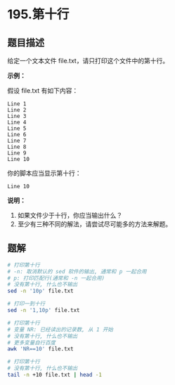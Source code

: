 # 195.第十行




## 题目描述

给定一个文本文件 file.txt，请只打印这个文件中的第十行。

**示例：**

假设 file.txt 有如下内容：

```
Line 1
Line 2
Line 3
Line 4
Line 5
Line 6
Line 7
Line 8
Line 9
Line 10
```

你的脚本应当显示第十行：

```
Line 10
```

**说明：**

1. 如果文件少于十行，你应当输出什么？
2. 至少有三种不同的解法，请尝试尽可能多的方法来解题。



## 题解

```bash
# 打印第十行
# -n: 取消默认的 sed 软件的输出, 通常和 p 一起合用
# p: 打印匹配行(通常和 -n 一起合用)
# 没有第十行, 什么也不输出
sed -n '10p' file.txt

# 打印一到十行
sed -n '1,10p' file.txt

# 打印第十行
# 变量 NR: 已经读出的记录数, 从 1 开始
# 没有第十行, 什么也不输出
# 更多变量自行百度
awk 'NR==10' file.txt

# 打印第十行
# 没有第十行, 什么也不输出
tail -n +10 file.txt | head -1
```


